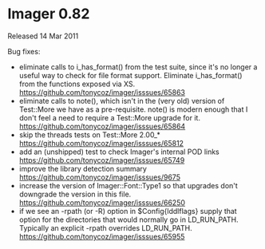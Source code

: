 # Imager 0.82

Released 14 Mar 2011

Bug fixes:
- eliminate calls to i_has_format() from the test suite, since it's no longer a useful way to check for file format support. Eliminate i_has_format() from the functions exposed via XS. https://github.com/tonycoz/imager/isssues/65863 
- eliminate calls to note(), which isn't in the (very old) version of Test::More we have as a pre-requisite. note() is modern enough that I don't feel a need to require a Test::More upgrade for it. https://github.com/tonycoz/imager/isssues/65864 
- skip the threads tests on Test::More 2.00_* https://github.com/tonycoz/imager/isssues/65812 
- add an (unshipped) test to check Imager's internal POD links https://github.com/tonycoz/imager/isssues/65749 
- improve the library detection summary https://github.com/tonycoz/imager/isssues/9675 
- increase the version of Imager::Font::Type1 so that upgrades don't downgrade the version in this file. https://github.com/tonycoz/imager/isssues/66250 
- if we see an -rpath (or -R) option in $Config{lddlflags} supply that option for the directories that would normally go in LD_RUN_PATH. Typically an explicit -rpath overrides LD_RUN_PATH. https://github.com/tonycoz/imager/isssues/65955